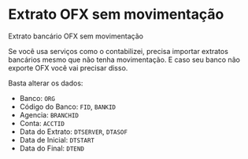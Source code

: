 # Extrato OFX sem movimentação
Extrato bancário OFX sem movimentação

Se você usa serviços como o contabilizei, precisa importar extratos bancários mesmo que não tenha movimentação.
E caso seu banco não exporte OFX você vai precisar disso.

Basta alterar os dados:
- Banco: `ORG`
- Código do Banco: `FID`, `BANKID`
- Agencia: `BRANCHID`
- Conta: `ACCTID`
- Data do Extrato: `DTSERVER`, `DTASOF`
- Data de Inicial: `DTSTART`
- Data do Final: `DTEND`

